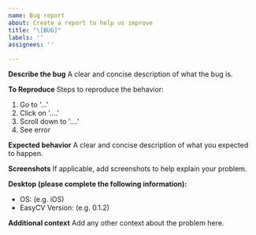 ```yaml
---
name: Bug report
about: Create a report to help us improve
title: "\[BUG]"
labels: ''
assignees: ''

---
```


**Describe the bug**
A clear and concise description of what the bug is.

**To Reproduce**
Steps to reproduce the behavior:
1. Go to '...'
2. Click on '....'
3. Scroll down to '....'
4. See error

**Expected behavior**
A clear and concise description of what you expected to happen.

**Screenshots**
If applicable, add screenshots to help explain your problem.

**Desktop (please complete the following information):**
* OS:  (e.g. iOS)
* EasyCV Version:  (e.g. 0.1.2)

**Additional context**
Add any other context about the problem here.
